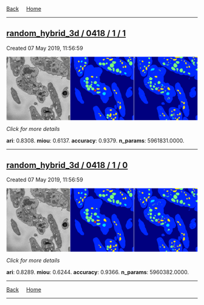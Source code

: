 
[Back](..)&nbsp;&nbsp;&nbsp;&nbsp;&nbsp;[Home](https://leapmanlab.github.io/snapshots)

---

<div class="summary"><a href="1"><h2>random_hybrid_3d / 0418 / 1 / 1</h2></a><p>Created 07 May 2019, 11:56:59
</p><a href="1"><img src="1/media/summary.png" align="center"></a><p>
<i>Click for more details</i>
</p></div>

**ari**: 0.8308. **miou**: 0.6137. **accuracy**: 0.9379. **n_params**: 5961831.0000. 

---

<div class="summary"><a href="0"><h2>random_hybrid_3d / 0418 / 1 / 0</h2></a><p>Created 07 May 2019, 11:56:59
</p><a href="0"><img src="0/media/summary.png" align="center"></a><p>
<i>Click for more details</i>
</p></div>

**ari**: 0.8289. **miou**: 0.6244. **accuracy**: 0.9366. **n_params**: 5960382.0000. 

---

[Back](..)&nbsp;&nbsp;&nbsp;&nbsp;&nbsp;[Home](https://leapmanlab.github.io/snapshots)

---
